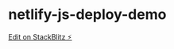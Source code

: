 # netlify-js-deploy-demo

[Edit on StackBlitz ⚡️](https://stackblitz.com/edit/netlify-js-deploy-demo)